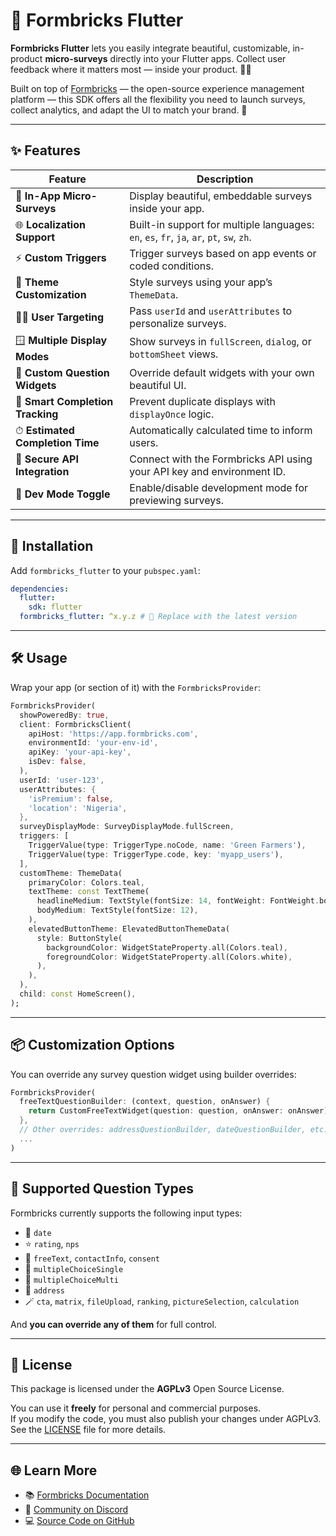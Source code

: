 
# 🧠 Formbricks Flutter

**Formbricks Flutter** lets you easily integrate beautiful, customizable, in-product **micro-surveys** directly into your Flutter apps. Collect user feedback where it matters most — inside your product. 💬📲

Built on top of [Formbricks](https://formbricks.com) — the open-source experience management platform — this SDK offers all the flexibility you need to launch surveys, collect analytics, and adapt the UI to match your brand. 🎯

---

## ✨ Features

| Feature | Description |
|--------|-------------|
| 💬 **In-App Micro-Surveys** | Display beautiful, embeddable surveys inside your app. |
| 🌐 **Localization Support** | Built-in support for multiple languages: `en`, `es`, `fr`, `ja`, `ar`, `pt`, `sw`, `zh`. |
| ⚡ **Custom Triggers** | Trigger surveys based on app events or coded conditions. |
| 🎨 **Theme Customization** | Style surveys using your app’s `ThemeData`. |
| 🙋‍♂️ **User Targeting** | Pass `userId` and `userAttributes` to personalize surveys. |
| 🪟 **Multiple Display Modes** | Show surveys in `fullScreen`, `dialog`, or `bottomSheet` views. |
| 🧱 **Custom Question Widgets** | Override default widgets with your own beautiful UI. |
| 🧠 **Smart Completion Tracking** | Prevent duplicate displays with `displayOnce` logic. |
| ⏱ **Estimated Completion Time** | Automatically calculated time to inform users. |
| 🔐 **Secure API Integration** | Connect with the Formbricks API using your API key and environment ID. |
| 🧪 **Dev Mode Toggle** | Enable/disable development mode for previewing surveys. |

---

## 🚀 Installation

Add `formbricks_flutter` to your `pubspec.yaml`:

```yaml
dependencies:
  flutter:
    sdk: flutter
  formbricks_flutter: ^x.y.z # 🔁 Replace with the latest version
```

---

## 🛠 Usage

Wrap your app (or section of it) with the `FormbricksProvider`:

```dart
FormbricksProvider(
  showPoweredBy: true,
  client: FormbricksClient(
    apiHost: 'https://app.formbricks.com',
    environmentId: 'your-env-id',
    apiKey: 'your-api-key',
    isDev: false,
  ),
  userId: 'user-123',
  userAttributes: {
    'isPremium': false,
    'location': 'Nigeria',
  },
  surveyDisplayMode: SurveyDisplayMode.fullScreen,
  triggers: [
    TriggerValue(type: TriggerType.noCode, name: 'Green Farmers'),
    TriggerValue(type: TriggerType.code, key: 'myapp_users'),
  ],
  customTheme: ThemeData(
    primaryColor: Colors.teal,
    textTheme: const TextTheme(
      headlineMedium: TextStyle(fontSize: 14, fontWeight: FontWeight.bold),
      bodyMedium: TextStyle(fontSize: 12),
    ),
    elevatedButtonTheme: ElevatedButtonThemeData(
      style: ButtonStyle(
        backgroundColor: WidgetStateProperty.all(Colors.teal),
        foregroundColor: WidgetStateProperty.all(Colors.white),
      ),
    ),
  ),
  child: const HomeScreen(),
);
```

---

## 📦 Customization Options

You can override any survey question widget using builder overrides:

```dart
FormbricksProvider(
  freeTextQuestionBuilder: (context, question, onAnswer) {
    return CustomFreeTextWidget(question: question, onAnswer: onAnswer);
  },
  // Other overrides: addressQuestionBuilder, dateQuestionBuilder, etc.
  ...
)
```

---

## 🧪 Supported Question Types

Formbricks currently supports the following input types:
- 📅 `date`
- ⭐️ `rating`, `nps`
- 📝 `freeText`, `contactInfo`, `consent`
- 🔘 `multipleChoiceSingle`
- 🧩 `multipleChoiceMulti`
- 🪪 `address`
- 🪄 `cta`, `matrix`, `fileUpload`, `ranking`, `pictureSelection`, `calculation`

And **you can override any of them** for full control.

---

## 📜 License

This package is licensed under the **AGPLv3** Open Source License.

You can use it **freely** for personal and commercial purposes.  
If you modify the code, you must also publish your changes under AGPLv3.  
See the [LICENSE](LICENSE) file for more details.

---

## 🌐 Learn More

- 📚 [Formbricks Documentation](https://formbricks.com/docs)
- 💬 [Community on Discord](https://discord.com/invite/formbricks)
- 💻 [Source Code on GitHub](https://github.com/ositano/formbricks_flutter)
